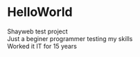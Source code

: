 # HelloWorld
Shayweb test project<br>
Just a beginer programmer testing my skills<br>
Worked it IT for 15 years

